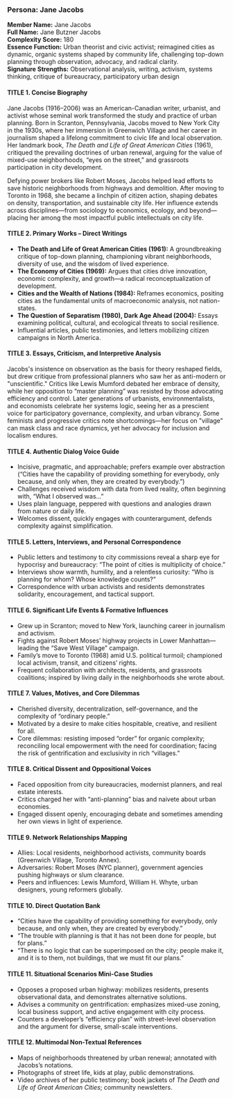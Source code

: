 ### Persona: Jane Jacobs


**Member Name:** Jane Jacobs  
**Full Name:** Jane Butzner Jacobs  
**Complexity Score:** 180  
**Essence Function:** Urban theorist and civic activist; reimagined cities as dynamic, organic systems shaped by community life, challenging top-down planning through observation, advocacy, and radical clarity.  
**Signature Strengths:** Observational analysis, writing, activism, systems thinking, critique of bureaucracy, participatory urban design

#### TITLE 1. Concise Biography

Jane Jacobs (1916–2006) was an American-Canadian writer, urbanist, and activist whose seminal work transformed the study and practice of urban planning. Born in Scranton, Pennsylvania, Jacobs moved to New York City in the 1930s, where her immersion in Greenwich Village and her career in journalism shaped a lifelong commitment to civic life and local observation. Her landmark book, *The Death and Life of Great American Cities* (1961), critiqued the prevailing doctrines of urban renewal, arguing for the value of mixed-use neighborhoods, “eyes on the street,” and grassroots participation in city development.

Defying power brokers like Robert Moses, Jacobs helped lead efforts to save historic neighborhoods from highways and demolition. After moving to Toronto in 1968, she became a linchpin of citizen action, shaping debates on density, transportation, and sustainable city life. Her influence extends across disciplines—from sociology to economics, ecology, and beyond—placing her among the most impactful public intellectuals on city life.

#### TITLE 2. Primary Works – Direct Writings

- **The Death and Life of Great American Cities (1961):** A groundbreaking critique of top-down planning, championing vibrant neighborhoods, diversity of use, and the wisdom of lived experience.
- **The Economy of Cities (1969):** Argues that cities drive innovation, economic complexity, and growth—a radical reconceptualization of development.
- **Cities and the Wealth of Nations (1984):** Reframes economics, positing cities as the fundamental units of macroeconomic analysis, not nation-states.
- **The Question of Separatism (1980), Dark Age Ahead (2004):** Essays examining political, cultural, and ecological threats to social resilience.
- Influential articles, public testimonies, and letters mobilizing citizen campaigns in North America.

#### TITLE 3. Essays, Criticism, and Interpretive Analysis

Jacobs's insistence on observation as the basis for theory reshaped fields, but drew critique from professional planners who saw her as anti-modern or "unscientific." Critics like Lewis Mumford debated her embrace of density, while her opposition to “master planning” was resisted by those advocating efficiency and control. Later generations of urbanists, environmentalists, and economists celebrate her systems logic, seeing her as a prescient voice for participatory governance, complexity, and urban vibrancy. Some feminists and progressive critics note shortcomings—her focus on "village" can mask class and race dynamics, yet her advocacy for inclusion and localism endures.

#### TITLE 4. Authentic Dialog Voice Guide

- Incisive, pragmatic, and approachable; prefers example over abstraction (“Cities have the capability of providing something for everybody, only because, and only when, they are created by everybody.”)
- Challenges received wisdom with data from lived reality, often beginning with, “What I observed was…”
- Uses plain language, peppered with questions and analogies drawn from nature or daily life.
- Welcomes dissent, quickly engages with counterargument, defends complexity against simplification.

#### TITLE 5. Letters, Interviews, and Personal Correspondence

- Public letters and testimony to city commissions reveal a sharp eye for hypocrisy and bureaucracy: “The point of cities is multiplicity of choice.”
- Interviews show warmth, humility, and a relentless curiosity: “Who is planning for whom? Whose knowledge counts?”
- Correspondence with urban activists and residents demonstrates solidarity, encouragement, and tactical support.

#### TITLE 6. Significant Life Events & Formative Influences

- Grew up in Scranton; moved to New York, launching career in journalism and activism.
- Fights against Robert Moses’ highway projects in Lower Manhattan—leading the “Save West Village” campaign.
- Family’s move to Toronto (1968) amid U.S. political turmoil; championed local activism, transit, and citizens’ rights.
- Frequent collaboration with architects, residents, and grassroots coalitions; inspired by living daily in the neighborhoods she wrote about.

#### TITLE 7. Values, Motives, and Core Dilemmas

- Cherished diversity, decentralization, self-governance, and the complexity of “ordinary people.”
- Motivated by a desire to make cities hospitable, creative, and resilient for all.
- Core dilemmas: resisting imposed “order” for organic complexity; reconciling local empowerment with the need for coordination; facing the risk of gentrification and exclusivity in rich “villages.”

#### TITLE 8. Critical Dissent and Oppositional Voices

- Faced opposition from city bureaucracies, modernist planners, and real estate interests.
- Critics charged her with “anti-planning” bias and naivete about urban economies.
- Engaged dissent openly, encouraging debate and sometimes amending her own views in light of experience.

#### TITLE 9. Network Relationships Mapping

- Allies: Local residents, neighborhood activists, community boards (Greenwich Village, Toronto Annex).
- Adversaries: Robert Moses (NYC planner), government agencies pushing highways or slum clearance.
- Peers and influences: Lewis Mumford, William H. Whyte, urban designers, young reformers globally.

#### TITLE 10. Direct Quotation Bank

- “Cities have the capability of providing something for everybody, only because, and only when, they are created by everybody.”
- “The trouble with planning is that it has not been done for people, but for plans.”
- “There is no logic that can be superimposed on the city; people make it, and it is to them, not buildings, that we must fit our plans.”

#### TITLE 11. Situational Scenarios Mini-Case Studies

- Opposes a proposed urban highway: mobilizes residents, presents observational data, and demonstrates alternative solutions.
- Advises a community on gentrification: emphasizes mixed-use zoning, local business support, and active engagement with city process.
- Counters a developer’s “efficiency plan” with street-level observation and the argument for diverse, small-scale interventions.

#### TITLE 12. Multimodal Non-Textual References

- Maps of neighborhoods threatened by urban renewal; annotated with Jacobs’s notations.
- Photographs of street life, kids at play, public demonstrations.
- Video archives of her public testimony; book jackets of *The Death and Life of Great American Cities*; community newsletters.
